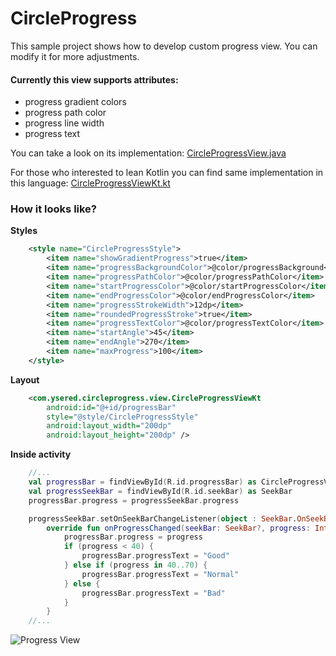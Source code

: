 # CircleProgress
This sample project shows how to develop custom progress view.
You can modify it for more adjustments.

#### Currently this view supports attributes: 
* progress gradient colors
* progress path color
* progress line width
* progress text

You can take a look on its implementation: [CircleProgressView.java](https://github.com/ysered/CircleProgress/blob/master/app/src/main/java/com/ysered/circleprogress/view/CircleProgressView.java)

For those who interested to lean Kotlin you can find same implementation in this language: [CircleProgressViewKt.kt](https://github.com/ysered/CircleProgress/blob/master/app/src/main/java/com/ysered/circleprogress/view/CircleProgressViewKt.kt)

### How it looks like?

**Styles**

```xml
    <style name="CircleProgressStyle">
        <item name="showGradientProgress">true</item>
        <item name="progressBackgroundColor">@color/progressBackground</item>
        <item name="progressPathColor">@color/progressPathColor</item>
        <item name="startProgressColor">@color/startProgressColor</item>
        <item name="endProgressColor">@color/endProgressColor</item>
        <item name="progressStrokeWidth">12dp</item>
        <item name="roundedProgressStroke">true</item>
        <item name="progressTextColor">@color/progressTextColor</item>
        <item name="startAngle">45</item>
        <item name="endAngle">270</item>
        <item name="maxProgress">100</item>
    </style>
```

**Layout**
```xml
    <com.ysered.circleprogress.view.CircleProgressViewKt
        android:id="@+id/progressBar"
        style="@style/CircleProgressStyle"
        android:layout_width="200dp"
        android:layout_height="200dp" />
```

**Inside activity**
```kotlin
    //...   
    val progressBar = findViewById(R.id.progressBar) as CircleProgressViewKt
    val progressSeekBar = findViewById(R.id.seekBar) as SeekBar
    progressBar.progress = progressSeekBar.progress

    progressSeekBar.setOnSeekBarChangeListener(object : SeekBar.OnSeekBarChangeListener {
        override fun onProgressChanged(seekBar: SeekBar?, progress: Int, fromUser: Boolean) {
            progressBar.progress = progress
            if (progress < 40) {
                progressBar.progressText = "Good"
            } else if (progress in 40..70) {
                progressBar.progressText = "Normal"
            } else {
                progressBar.progressText = "Bad"
            }
        }
    //...
```

![Progress View](http://i.imgur.com/eYjHRv5.png "Progress View")
